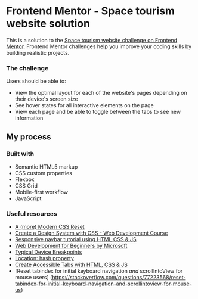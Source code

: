 # Frontend Mentor - Space tourism website solution

This is a solution to the [Space tourism website challenge on Frontend Mentor](https://www.frontendmentor.io/challenges/space-tourism-multipage-website-gRWj1URZ3). Frontend Mentor challenges help you improve your coding skills by building realistic projects.

### The challenge

Users should be able to:

- View the optimal layout for each of the website's pages depending on their device's screen size
- See hover states for all interactive elements on the page
- View each page and be able to toggle between the tabs to see new information

## My process

### Built with

- Semantic HTML5 markup
- CSS custom properties
- Flexbox
- CSS Grid
- Mobile-first workflow
- JavaScript

### Useful resources

- [A (more) Modern CSS Reset](https://andy-bell.co.uk/a-more-modern-css-reset/)
- [Create a Design System with CSS - Web Development Course](https://youtu.be/lRaL-8qZ0mM?si=rvT_cV8RazYcndTv)
- [Responsive navbar tutorial using HTML CSS & JS](https://youtu.be/HbBMp6yUXO0?si=yUO4wXRsQ8tuvbkK)
- [Web Development for Beginners by Microsoft](https://github.com/microsoft/Web-Dev-For-Beginners)
- [Typical Device Breakpoints](https://www.w3schools.com/howto/howto_css_media_query_breakpoints.asp)
- [Location: hash property](https://developer.mozilla.org/en-US/docs/Web/API/Location/hash)
- [Create Accessible Tabs with HTML, CSS & JS](https://youtu.be/fI9VM5zzpu8?si=17Q90d1hg1MFGewa)
- [Reset tabindex for initial keyboard navigation *and* scrollIntoView for mouse users] (https://stackoverflow.com/questions/77223568/reset-tabindex-for-initial-keyboard-navigation-and-scrollintoview-for-mouse-us)

